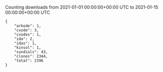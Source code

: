 
Counting downloads from 2021-01-01 00:00:00+00:00 UTC to 2021-01-15 00:00:00+00:00 UTC

```
{
    "arkode": 1,
    "cvode": 3,
    "cvodes": 1,
    "ida": 2,
    "idas": 1,
    "kinsol": 1,
    "sundials": 43,
    "clones": 2344,
    "total": 2396
}
```
